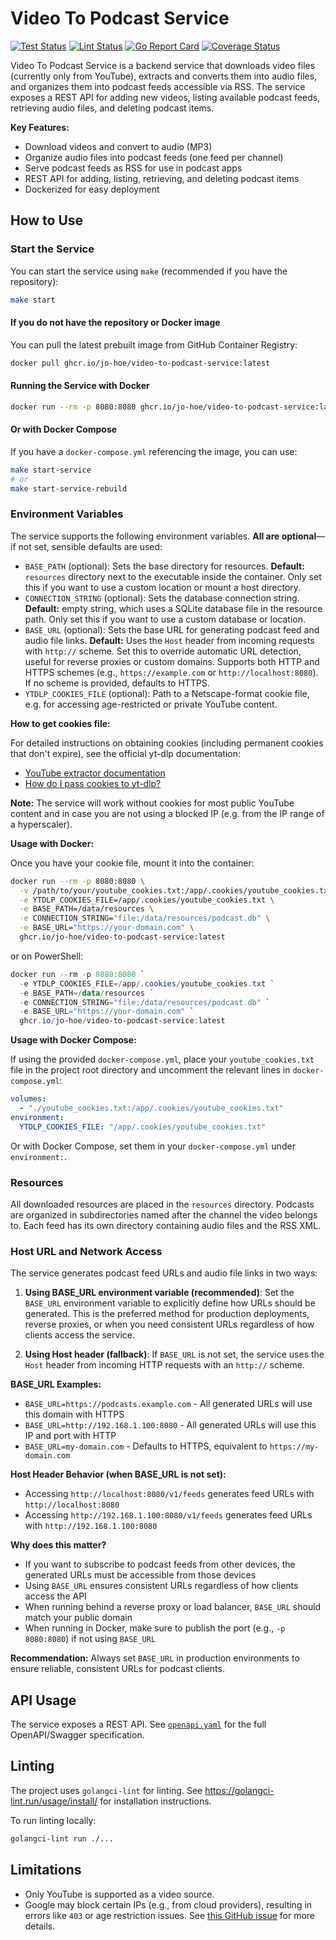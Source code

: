 # Video To Podcast Service

[![Test Status](https://github.com/jo-hoe/video-to-podcast-service/workflows/test/badge.svg)](https://github.com/jo-hoe/video-to-podcast-service/actions?workflow=test)
[![Lint Status](https://github.com/jo-hoe/video-to-podcast-service/workflows/lint/badge.svg)](https://github.com/jo-hoe/video-to-podcast-service/actions?workflow=lint)
[![Go Report Card](https://goreportcard.com/badge/github.com/jo-hoe/video-to-podcast-service)](https://goreportcard.com/report/github.com/jo-hoe/video-to-podcast-service)
[![Coverage Status](https://coveralls.io/repos/github/jo-hoe/video-to-podcast-service/badge.svg?branch=main)](https://coveralls.io/github/jo-hoe/video-to-podcast-service?branch=main)

Video To Podcast Service is a backend service that downloads video files (currently only from YouTube), extracts and converts them into audio files, and organizes them into podcast feeds accessible via RSS. The service exposes a REST API for adding new videos, listing available podcast feeds, retrieving audio files, and deleting podcast items.

**Key Features:**

- Download videos and convert to audio (MP3)
- Organize audio files into podcast feeds (one feed per channel)
- Serve podcast feeds as RSS for use in podcast apps
- REST API for adding, listing, retrieving, and deleting podcast items
- Dockerized for easy deployment

## How to Use

### Start the Service

You can start the service using `make` (recommended if you have the repository):

```bash
make start
```

#### If you do not have the repository or Docker image

You can pull the latest prebuilt image from GitHub Container Registry:

```bash
docker pull ghcr.io/jo-hoe/video-to-podcast-service:latest
```

#### Running the Service with Docker

```bash
docker run --rm -p 8080:8080 ghcr.io/jo-hoe/video-to-podcast-service:latest
```

#### Or with Docker Compose

If you have a `docker-compose.yml` referencing the image, you can use:

```bash
make start-service
# or
make start-service-rebuild
```

### Environment Variables

The service supports the following environment variables. **All are optional**—if not set, sensible defaults are used:

- `BASE_PATH` (optional): Sets the base directory for resources. **Default:** `resources` directory next to the executable inside the container. Only set this if you want to use a custom location or mount a host directory.
- `CONNECTION_STRING` (optional): Sets the database connection string. **Default:** empty string, which uses a SQLite database file in the resource path. Only set this if you want to use a custom database or location.
- `BASE_URL` (optional): Sets the base URL for generating podcast feed and audio file links. **Default:** Uses the `Host` header from incoming requests with `http://` scheme. Set this to override automatic URL detection, useful for reverse proxies or custom domains. Supports both HTTP and HTTPS schemes (e.g., `https://example.com` or `http://localhost:8080`). If no scheme is provided, defaults to HTTPS.
- `YTDLP_COOKIES_FILE` (optional): Path to a Netscape-format cookie file, e.g. for accessing age-restricted or private YouTube content.

**How to get cookies file:**

For detailed instructions on obtaining cookies (including permanent cookies that don't expire), see the official yt-dlp documentation:
- [YouTube extractor documentation](https://github.com/yt-dlp/yt-dlp/wiki/Extractors#youtube)
- [How do I pass cookies to yt-dlp?](https://github.com/yt-dlp/yt-dlp/wiki/FAQ#how-do-i-pass-cookies-to-yt-dlp)

**Note:** The service will work without cookies for most public YouTube content and in case you are not using a blocked IP (e.g. from the IP range of a hyperscaler).

**Usage with Docker:**

Once you have your cookie file, mount it into the container:

```bash
docker run --rm -p 8080:8080 \
  -v /path/to/your/youtube_cookies.txt:/app/.cookies/youtube_cookies.txt \
  -e YTDLP_COOKIES_FILE=/app/.cookies/youtube_cookies.txt \
  -e BASE_PATH=/data/resources \
  -e CONNECTION_STRING="file:/data/resources/podcast.db" \
  -e BASE_URL="https://your-domain.com" \
  ghcr.io/jo-hoe/video-to-podcast-service:latest
```

or on PowerShell:

```powershell
docker run --rm -p 8080:8080 `
  -e YTDLP_COOKIES_FILE=/app/.cookies/youtube_cookies.txt `
  -e BASE_PATH=/data/resources `
  -e CONNECTION_STRING="file:/data/resources/podcast.db" `
  -e BASE_URL="https://your-domain.com" `
  ghcr.io/jo-hoe/video-to-podcast-service:latest
```

**Usage with Docker Compose:**

If using the provided `docker-compose.yml`, place your `youtube_cookies.txt` file in the project root directory and uncomment the relevant lines in `docker-compose.yml`:

```yaml
volumes:
  - "./youtube_cookies.txt:/app/.cookies/youtube_cookies.txt"
environment:
  YTDLP_COOKIES_FILE: "/app/.cookies/youtube_cookies.txt"
```

Or with Docker Compose, set them in your `docker-compose.yml` under `environment:`.

### Resources

All downloaded resources are placed in the `resources` directory. Podcasts are organized in subdirectories named after the channel the video belongs to. Each feed has its own directory containing audio files and the RSS XML.

### Host URL and Network Access

The service generates podcast feed URLs and audio file links in two ways:

1. **Using BASE_URL environment variable (recommended)**: Set the `BASE_URL` environment variable to explicitly define how URLs should be generated. This is the preferred method for production deployments, reverse proxies, or when you need consistent URLs regardless of how clients access the service.

2. **Using Host header (fallback)**: If `BASE_URL` is not set, the service uses the `Host` header from incoming HTTP requests with an `http://` scheme.

**BASE_URL Examples:**
- `BASE_URL=https://podcasts.example.com` - All generated URLs will use this domain with HTTPS
- `BASE_URL=http://192.168.1.100:8080` - All generated URLs will use this IP and port with HTTP
- `BASE_URL=my-domain.com` - Defaults to HTTPS, equivalent to `https://my-domain.com`

**Host Header Behavior (when BASE_URL is not set):**
- Accessing `http://localhost:8080/v1/feeds` generates feed URLs with `http://localhost:8080`
- Accessing `http://192.168.1.100:8080/v1/feeds` generates feed URLs with `http://192.168.1.100:8080`

**Why does this matter?**

- If you want to subscribe to podcast feeds from other devices, the generated URLs must be accessible from those devices
- Using `BASE_URL` ensures consistent URLs regardless of how clients access the API
- When running behind a reverse proxy or load balancer, `BASE_URL` should match your public domain
- When running in Docker, make sure to publish the port (e.g., `-p 8080:8080`) if not using `BASE_URL`

**Recommendation:** Always set `BASE_URL` in production environments to ensure reliable, consistent URLs for podcast clients.

## API Usage

The service exposes a REST API. See [`openapi.yaml`](./openapi.yaml) for the full OpenAPI/Swagger specification.

## Linting

The project uses `golangci-lint` for linting. See <https://golangci-lint.run/usage/install/> for installation instructions.

To run linting locally:

```bash
golangci-lint run ./...
```

## Limitations

- Only YouTube is supported as a video source.
- Google may block certain IPs (e.g., from cloud providers), resulting in errors like `403` or age restriction issues. See [this GitHub issue](https://github.com/kkdai/youtube/issues/343#issuecomment-2347950479) for more details.

